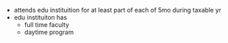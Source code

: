 - attends edu instituition for at least part of each of 5mo during taxable yr
- edu instituiton has
	- full time faculty
	- daytime program